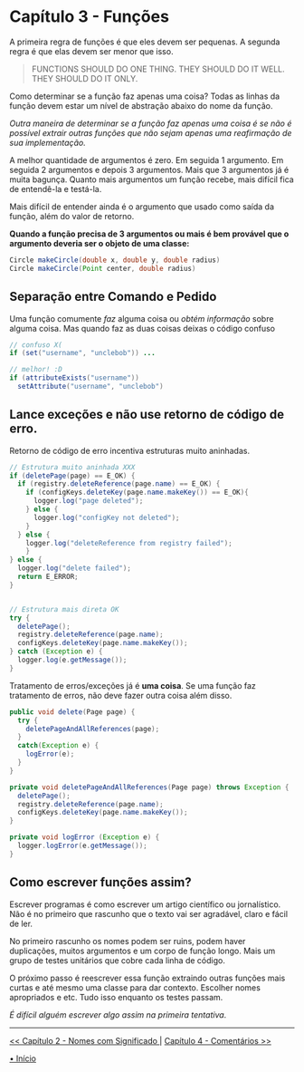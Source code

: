 # Capítulo 3 - Funções

A primeira regra de funções é que eles devem ser pequenas. A segunda regra é que elas devem ser menor que isso.

> FUNCTIONS SHOULD DO ONE THING. THEY SHOULD DO IT WELL.
> THEY SHOULD DO IT ONLY.

Como determinar se a função faz apenas uma coisa? Todas 
as linhas da função devem estar um nível de abstração
abaixo do nome da função.

_Outra maneira de determinar se a função faz apenas uma 
coisa é se não é possível extrair outras funções que não
sejam apenas uma reafirmação de sua implementação._

A melhor quantidade de argumentos é zero. Em seguida 1 argumento. Em seguida 2 argumentos e depois 3 argumentos. Mais que 3 argumentos já é muita bagunça. Quanto mais argumentos um função recebe, mais difícil fica de entendê-la e testá-la.

Mais difícil de entender ainda é o argumento que usado como saída da função, além do valor de retorno.

**Quando a função precisa de 3 argumentos ou mais é bem provável que 
o argumento deveria ser o objeto de uma classe:**

```java
Circle makeCircle(double x, double y, double radius)
Circle makeCircle(Point center, double radius)
```

## Separação entre Comando e Pedido
Uma função comumente _faz_ alguma coisa ou _obtém informação_ sobre alguma coisa. Mas quando faz as duas coisas deixas o código confuso

```java
// confuso X(
if (set("username", "unclebob")) ...

// melhor! :D
if (attributeExists("username"))
  setAttribute("username", "unclebob")
```

## Lance exceções e não use retorno de código de erro.
Retorno de código de erro incentiva estruturas muito aninhadas.

```java
// Estrutura muito aninhada XXX
if (deletePage(page) == E_OK) {
  if (registry.deleteReference(page.name) == E_OK) {
    if (configKeys.deleteKey(page.name.makeKey()) == E_OK){
      logger.log("page deleted");
    } else {
      logger.log("configKey not deleted");
    }
  } else {
    logger.log("deleteReference from registry failed");
    }
} else {
  logger.log("delete failed");
  return E_ERROR;
}


// Estrutura mais direta OK
try {
  deletePage();
  registry.deleteReference(page.name);
  configKeys.deleteKey(page.name.makeKey());
} catch (Exception e) {
  logger.log(e.getMessage());
}
```

Tratamento de erros/exceções já é **uma coisa**. Se uma função faz tratamento de
erros, não deve fazer outra coisa além disso.

```java
public void delete(Page page) {
  try {
    deletePageAndAllReferences(page);
  }
  catch(Exception e) {
    logError(e);
  }
}

private void deletePageAndAllReferences(Page page) throws Exception { 
  deletePage();
  registry.deleteReference(page.name);
  configKeys.deleteKey(page.name.makeKey());
}

private void logError (Exception e) {
  logger.logError(e.getMessage());
}
```

## Como escrever funções assim?
Escrever programas é como escrever um artigo científico ou jornalístico. Não é 
no primeiro que rascunho que o texto vai ser agradável, claro e fácil de ler.

No primeiro rascunho os nomes podem ser ruins, podem haver duplicações, muitos 
argumentos e um corpo de função longo. Mais um grupo de testes unitários que 
cobre cada linha de código.

O próximo passo é reescrever essa função extraindo outras funções mais curtas e 
até mesmo uma classe para dar contexto. Escolher nomes apropriados e etc. Tudo 
isso enquanto os testes passam.  

_É difícil alguém escrever algo assim na primeira tentativa_.


---
[<< Capítulo 2 - Nomes com Significado ](./../chap02_MeaningfulNames/README.md) 
|
[Capítulo 4 - Comentários >>](./../chap04_Comments/README.md)

[• Início](../../README.md)

